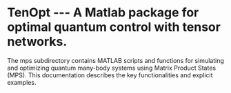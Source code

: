 # TenOpt --- A Matlab package for optimal quantum control with tensor networks.
The mps subdirectory contains MATLAB scripts and functions for simulating and optimizing quantum many-body systems using Matrix Product States (MPS). This documentation describes the key functionalities and explicit examples.
